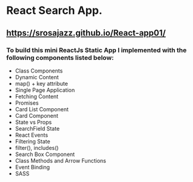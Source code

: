 # React Search App.

## https://srosajazz.github.io/React-app01/

### To build this mini ReactJs Static App I implemented with the following components listed below:

* Class Components
* Dynamic Content
* map() + key attribute
* Single Page Application
* Fetching Content
* Promises
* Card List Component
* Card Component
* State vs Props
* SearchField State
* React Events
* Filtering State
* filter(), includes()
* Search Box Component
* Class Methods and Arrow Functions
* Event Binding
* SASS


